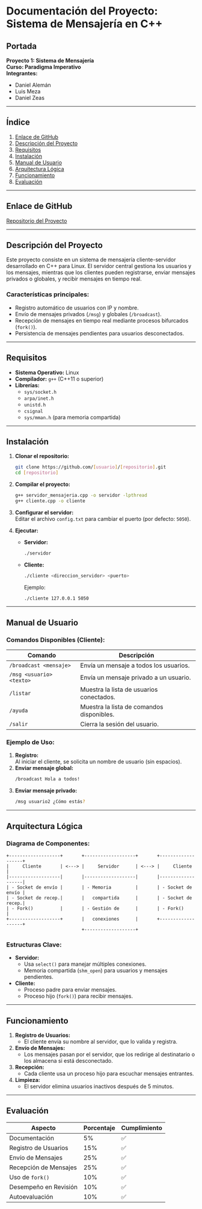 # Documentación del Proyecto: Sistema de Mensajería en C++

## Portada

**Proyecto 1: Sistema de Mensajería**  
**Curso: Paradigma Imperativo**  
**Integrantes:**

- Daniel Alemán
- Luis Meza
- Daniel Zeas

---

## Índice

1. [Enlace de GitHub](#enlace-de-github)
2. [Descripción del Proyecto](#descripción-del-proyecto)
3. [Requisitos](#requisitos)
4. [Instalación](#instalación)
5. [Manual de Usuario](#manual-de-usuario)
6. [Arquitectura Lógica](#arquitectura-lógica)
7. [Funcionamiento](#funcionamiento)
8. [Evaluación](#evaluación)

---

## Enlace de GitHub

[Repositorio del Proyecto](https://github.com/[usuario]/[repositorio])

---

## Descripción del Proyecto

Este proyecto consiste en un sistema de mensajería cliente-servidor desarrollado en C++ para Linux. El servidor central gestiona los usuarios y los mensajes, mientras que los clientes pueden registrarse, enviar mensajes privados o globales, y recibir mensajes en tiempo real.

### Características principales:

- Registro automático de usuarios con IP y nombre.
- Envío de mensajes privados (`/msg`) y globales (`/broadcast`).
- Recepción de mensajes en tiempo real mediante procesos bifurcados (`fork()`).
- Persistencia de mensajes pendientes para usuarios desconectados.

---

## Requisitos

- **Sistema Operativo:** Linux
- **Compilador:** `g++` (C++11 o superior)
- **Librerías:**
  - `sys/socket.h`
  - `arpa/inet.h`
  - `unistd.h`
  - `csignal`
  - `sys/mman.h` (para memoria compartida)

---

## Instalación

1. **Clonar el repositorio:**

   ```bash
   git clone https://github.com/[usuario]/[repositorio].git
   cd [repositorio]
   ```

2. **Compilar el proyecto:**

   ```bash
   g++ servidor_mensajeria.cpp -o servidor -lpthread
   g++ cliente.cpp -o cliente
   ```

3. **Configurar el servidor:**  
   Editar el archivo `config.txt` para cambiar el puerto (por defecto: `5050`).

4. **Ejecutar:**
   - **Servidor:**
     ```bash
     ./servidor
     ```
   - **Cliente:**
     ```bash
     ./cliente <direccion_servidor> <puerto>
     ```
     Ejemplo:
     ```bash
     ./cliente 127.0.0.1 5050
     ```

---

## Manual de Usuario

### Comandos Disponibles (Cliente):

| Comando                  | Descripción                               |
| ------------------------ | ----------------------------------------- |
| `/broadcast <mensaje>`   | Envía un mensaje a todos los usuarios.    |
| `/msg <usuario> <texto>` | Envía un mensaje privado a un usuario.    |
| `/listar`                | Muestra la lista de usuarios conectados.  |
| `/ayuda`                 | Muestra la lista de comandos disponibles. |
| `/salir`                 | Cierra la sesión del usuario.             |

### Ejemplo de Uso:

1. **Registro:**  
   Al iniciar el cliente, se solicita un nombre de usuario (sin espacios).
2. **Enviar mensaje global:**
   ```bash
   /broadcast Hola a todos!
   ```
3. **Enviar mensaje privado:**
   ```bash
   /msg usuario2 ¿Cómo estás?
   ```

---

## Arquitectura Lógica

### Diagrama de Componentes:

```
+-------------------+       +-------------------+       +-------------------+
|     Cliente       | <---> |     Servidor      | <---> |     Cliente       |
|-------------------|       |-------------------|       |-------------------|
| - Socket de envío |       | - Memoria         |       | - Socket de envío |
| - Socket de recep.|       |   compartida      |       | - Socket de recep.|
| - Fork()          |       | - Gestión de      |       | - Fork()          |
+-------------------+       |   conexiones      |       +-------------------+
                            +-------------------+
```

### Estructuras Clave:

- **Servidor:**
  - Usa `select()` para manejar múltiples conexiones.
  - Memoria compartida (`shm_open`) para usuarios y mensajes pendientes.
- **Cliente:**
  - Proceso padre para enviar mensajes.
  - Proceso hijo (`fork()`) para recibir mensajes.

---

## Funcionamiento

1. **Registro de Usuarios:**
   - El cliente envía su nombre al servidor, que lo valida y registra.
2. **Envío de Mensajes:**
   - Los mensajes pasan por el servidor, que los redirige al destinatario o los almacena si está desconectado.
3. **Recepción:**
   - Cada cliente usa un proceso hijo para escuchar mensajes entrantes.
4. **Limpieza:**
   - El servidor elimina usuarios inactivos después de 5 minutos.

---

## Evaluación

| Aspecto               | Porcentaje | Cumplimiento |
| --------------------- | ---------- | ------------ |
| Documentación         | 5%         | ✅           |
| Registro de Usuarios  | 15%        | ✅           |
| Envío de Mensajes     | 25%        | ✅           |
| Recepción de Mensajes | 25%        | ✅           |
| Uso de `fork()`       | 10%        | ✅           |
| Desempeño en Revisión | 10%        | ✅           |
| Autoevaluación        | 10%        | ✅           |
